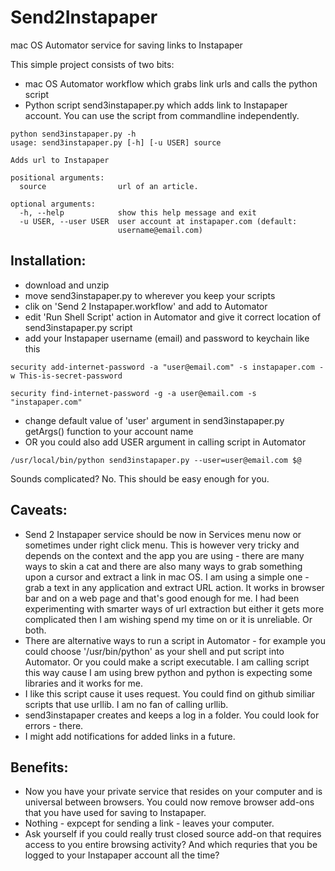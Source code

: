 # Send2Instapaper

mac OS Automator service for saving links to Instapaper

This simple project consists of two bits:

- mac OS Automator workflow which grabs link urls and calls the python script
- Python script send3instapaper.py which adds link to Instapaper account. You can use the script from commandline independently.
```
python send3instapaper.py -h
usage: send3instapaper.py [-h] [-u USER] source

Adds url to Instapaper

positional arguments:
  source                url of an article.

optional arguments:
  -h, --help            show this help message and exit
  -u USER, --user USER  user account at instapaper.com (default:
                        username@email.com)
```

## Installation:

- download and unzip
- move send3instapaper.py to wherever you keep your scripts
- clik on 'Send 2 Instapaper.workflow' and add to Automator
- edit 'Run Shell Script' action in Automator and give it correct location of send3instapaper.py script
- add your Instapaper username (email) and password to keychain like this

```
security add-internet-password -a "user@email.com" -s instapaper.com -w This-is-secret-password

security find-internet-password -g -a user@email.com -s "instapaper.com"
```

- change default value of 'user' argument in send3instapaper.py getArgs() function to your account name
- OR you could also add USER argument in calling script in Automator

```
/usr/local/bin/python send3instapaper.py --user=user@email.com $@
```

Sounds complicated? No. This should be easy enough for you.

## Caveats:

- Send 2 Instapaper service should be now in Services menu now or sometimes under right click menu. This is however very tricky and depends on the context and the app you are using - there are many ways to skin a cat  and there are also many ways to grab something upon a cursor and extract a link in mac OS. 
I am using a simple one - grab a text in any application and extract URL action. It works in browser bar and on a web page and that's good enough for me. I had been experimenting with smarter ways of url extraction but either it gets more complicated then I am wishing spend my time on or it is unreliable. Or both. 
- There are alternative ways to run a script in Automator - for example you could choose '/usr/bin/python' as your shell and put script into Automator. Or you could make a script executable.
I am calling script this way cause I am using brew python and python is expecting some libraries and it works for me. 
- I like this script cause it uses request. You could find on github similiar scripts that use urllib. I am no fan of calling urllib.
- send3instapaper creates and keeps a log in a folder. You could look for errors - there. 
- I might add notifications for added links in a future.

## Benefits:

- Now you have your private service that resides on your computer and is universal between browsers. You could now remove browser add-ons that you have used for saving to Instapaper. 
- Nothing - expcept for sending a link - leaves your computer. 
- Ask yourself if you could really trust closed source add-on that requires access to you entire browsing activity? And which requries that you be logged to your Instapaper account all the time? 

